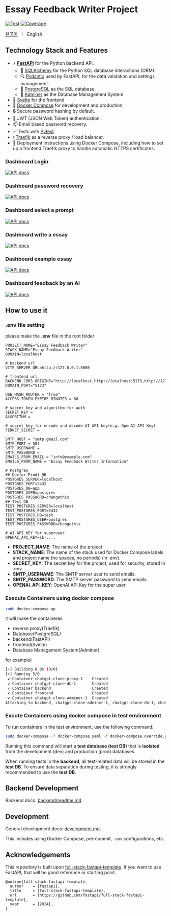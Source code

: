 # Essay Feedback Writer Project

[![Test](https://github.com/limJhyeok/Essay-Feedback-Writer/actions/workflows/test-backend.yml/badge.svg)](https://github.com/limJhyeok/Essay-Feedback-Writer/actions/workflows/test-backend.yml)
<a href="https://coverage-badge.samuelcolvin.workers.dev/redirect/limJhyeok/Essay-Feedback-Writer" target="_blank"><img src="https://coverage-badge.samuelcolvin.workers.dev/limJhyeok/Essay-Feedback-Writer.svg" alt="Coverage"></a>

<p align="left">
    <a href="readme.ko.md">한국어</a>&nbsp ｜ &nbspEnglish&nbsp
</p>

## Technology Stack and Features

- ⚡ [**FastAPI**](https://fastapi.tiangolo.com) for the Python backend API.
    - 🧰 [SQLAlchemy](https://www.sqlalchemy.org/) for the Python SQL database interactions (ORM).
    - 🔍 [Pydantic](https://docs.pydantic.dev) used by FastAPI, for the data validation and settings management.
    - 💾 [PostgreSQL](https://www.postgresql.org) as the SQL database.
    - 📁 [Adminer](https://www.adminer.org/) as the Database Management System
- 🚀 [Svelte](https://svelte.dev/) for the frontend
- 🐋 [Docker Compose](https://www.docker.com) for development and production.
- 🔒 Secure password hashing by default.
- 🔑 JWT (JSON Web Token) authentication.
- 📫 Email based password recovery.
- ✅ Tests with [Pytest](https://pytest.org).
- 📞 [Traefik](https://traefik.io) as a reverse proxy / load balancer.
- 🚢 Deployment instructions using Docker Compose, including how to set up a frontend Traefik proxy to handle automatic HTTPS certificates.

### Dashboard Login

[![API docs](imgs/login.png)](https://github.com/limJhyeok/Essay-Feedback-Writer)

### Dashboard password recovery
[![API docs](imgs/password_recovery.png)](https://github.com/limJhyeok/Essay-Feedback-Writer)

### Dashboard select a prompt
[![API docs](imgs/dashboard_prompt.png)](https://github.com/limJhyeok/Essay-Feedback-Writer)

### Dashboard write a essay
[![API docs](imgs/dashboard_write.png)](https://github.com/limJhyeok/Essay-Feedback-Writer)

### Dashboard example essay
[![API docs](imgs/dashboard_example.png)](https://github.com/limJhyeok/Essay-Feedback-Writer)

### Dashboard feedback by an AI
[![API docs](imgs/dashboard_feedback.png)](https://github.com/limJhyeok/Essay-Feedback-Writer)

## How to use it

### .env file setting
please make the **.env** file in the root folder
```
PROJECT_NAME="Essay Feedback Writer"
STACK_NAME="Essay-Feedback-Writer"
DOMAIN=localhost

# backend url
VITE_SERVER_URL=http://127.0.0.1:8000

# frontend url
BACKEND_CORS_ORIGINS="http://localhost,http://localhost:5173,http://127.0.0.1:5173,https://localhost,https://localhost:5173,https://127.0.0.1:5173"
DOMAIN_PORT="5173"

USE_HASH_ROUTER = "True"
ACCESS_TOKEN_EXPIRE_MINUTES = 60

# secret key and algorithm for auth
SECRET_KEY =
ALGORITHM =

# secret key for encode and decode AI API key(e.g. OpenAI API Key)
FERNET_SECRET =

SMTP_HOST = "smtp.gmail.com"
SMTP_PORT = 587
SMTP_USERNAME =
SMTP_PASSWORD =
EMAILS_FROM_EMAIL = "info@example.com"
EMAILS_FROM_NAME = "Essay Feedback Writer Information"

# Postgres
## Dev(or Prod) DB
POSTGRES_SERVER=localhost
POSTGRES_PORT=5432
POSTGRES_DB=app
POSTGRES_USER=postgres
POSTGRES_PASSWORD=changethis
## Test DB
TEST_POSTGRES_SERVER=localhost
TEST_POSTGRES_PORT=5432
TEST_POSTGRES_DB=test
TEST_POSTGRES_USER=postgres
TEST_POSTGRES_PASSWORD=changethis

# AI API KEY for superuser
OPENAI_API_KEY=sk-....
```
- **PROJECT_NAME**:  The name of the project
- **STACK_NAME**: The name of the stack used for Docker Compose labels and project name (no spaces, no periods) (in .env).
- **SECRET_KEY**: The secret key for the project, used for security, stored in .env.
- **SMTP_USERNAME**: The SMTP server user to send emails.
- **SMTP_PASSWORD**: The SMTP server password to send emails.
- **OPENAI_API_KEY**: OpenAI API Key for the super user

### Execute Containers using docker compsoe
```bash
sudo docker-compose up
```
it will make the containeres
- reverse proxy(Traefik)
- Database(PostgreSQL)
- backend(FastAPI)
- frontend(Svelte)
- Database Management System(Adminer)

for example)
```bash
[+] Building 0.0s (0/0)                                                                                                                                                               docker:default
[+] Running 5/0
 ✔ Container chatgpt-clone-proxy-1    Created                                                                                                                                                   0.0s
 ✔ Container chatgpt-clone-db-1       Created                                                                                                                                                   0.0s
 ✔ Container backend                  Created                                                                                                                                                   0.0s
 ✔ Container frontend                 Created                                                                                                                                                   0.0s
 ✔ Container chatgpt-clone-adminer-1  Created                                                                                                                                                   0.0s
Attaching to backend, chatgpt-clone-adminer-1, chatgpt-clone-db-1, chatgpt-clone-proxy-1, frontend
```

### Excute Containers using docker compose in test environment

To run containers in the test environment, use the following command:
```bash
sudo docker-compose -f docker-compose.yaml -f docker-compose.override.yaml -f docker-compose.test.yaml up
```

Running this command will start a **test database (test DB)** that is **isolated** from the development (dev) and production (prod) databases.

When running tests in the **backend**, all test-related data will be stored in the **test DB**.
To ensure data separation during testing, it is strongly recommended to use the **test DB**.

## Backend Development
Backend docs: [backend/readme.md](./backend/readme.md)

## Development

General development docs: [development.md](./development.md).

This includes using Docker Compose, pre-commit, `.env` configurations, etc.

## Acknowledgements
This repository is built upon [full-stack-fastapi-template](https://github.com/fastapi/full-stack-fastapi-template). If you want to use FastAPI, that will be good reference or starting point.
```
@online{full-stack-fastapi-template,
  author    = {fastapi},
  title     = {full-stack-fastapi-template},
  url       = {https://github.com/fastapi/full-stack-fastapi-template},
  year      = {2024},
}
```
